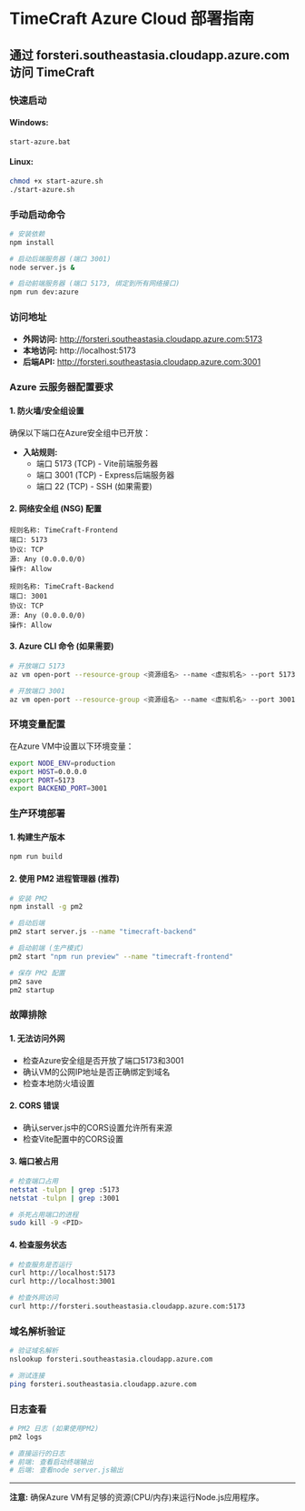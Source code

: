 # TimeCraft Azure Cloud 部署指南

## 通过 forsteri.southeastasia.cloudapp.azure.com 访问 TimeCraft

### 快速启动

#### Windows:
```batch
start-azure.bat
```

#### Linux:
```bash
chmod +x start-azure.sh
./start-azure.sh
```

### 手动启动命令

```bash
# 安装依赖
npm install

# 启动后端服务器 (端口 3001)
node server.js &

# 启动前端服务器 (端口 5173, 绑定到所有网络接口)
npm run dev:azure
```

### 访问地址

- **外网访问:** http://forsteri.southeastasia.cloudapp.azure.com:5173
- **本地访问:** http://localhost:5173
- **后端API:** http://forsteri.southeastasia.cloudapp.azure.com:3001

### Azure 云服务器配置要求

#### 1. 防火墙/安全组设置
确保以下端口在Azure安全组中已开放：
- **入站规则:**
  - 端口 5173 (TCP) - Vite前端服务器
  - 端口 3001 (TCP) - Express后端服务器
  - 端口 22 (TCP) - SSH (如果需要)

#### 2. 网络安全组 (NSG) 配置
```
规则名称: TimeCraft-Frontend
端口: 5173
协议: TCP
源: Any (0.0.0.0/0)
操作: Allow

规则名称: TimeCraft-Backend  
端口: 3001
协议: TCP
源: Any (0.0.0.0/0)
操作: Allow
```

#### 3. Azure CLI 命令 (如果需要)
```bash
# 开放端口 5173
az vm open-port --resource-group <资源组名> --name <虚拟机名> --port 5173

# 开放端口 3001  
az vm open-port --resource-group <资源组名> --name <虚拟机名> --port 3001
```

### 环境变量配置

在Azure VM中设置以下环境变量：
```bash
export NODE_ENV=production
export HOST=0.0.0.0
export PORT=5173
export BACKEND_PORT=3001
```

### 生产环境部署

#### 1. 构建生产版本
```bash
npm run build
```

#### 2. 使用 PM2 进程管理器 (推荐)
```bash
# 安装 PM2
npm install -g pm2

# 启动后端
pm2 start server.js --name "timecraft-backend"

# 启动前端 (生产模式)
pm2 start "npm run preview" --name "timecraft-frontend"

# 保存 PM2 配置
pm2 save
pm2 startup
```

### 故障排除

#### 1. 无法访问外网
- 检查Azure安全组是否开放了端口5173和3001
- 确认VM的公网IP地址是否正确绑定到域名
- 检查本地防火墙设置

#### 2. CORS 错误
- 确认server.js中的CORS设置允许所有来源
- 检查Vite配置中的CORS设置

#### 3. 端口被占用
```bash
# 检查端口占用
netstat -tulpn | grep :5173
netstat -tulpn | grep :3001

# 杀死占用端口的进程
sudo kill -9 <PID>
```

#### 4. 检查服务状态
```bash
# 检查服务是否运行
curl http://localhost:5173
curl http://localhost:3001

# 检查外网访问
curl http://forsteri.southeastasia.cloudapp.azure.com:5173
```

### 域名解析验证

```bash
# 验证域名解析
nslookup forsteri.southeastasia.cloudapp.azure.com

# 测试连接
ping forsteri.southeastasia.cloudapp.azure.com
```

### 日志查看

```bash
# PM2 日志 (如果使用PM2)
pm2 logs

# 直接运行的日志
# 前端: 查看启动终端输出
# 后端: 查看node server.js输出
```

---

**注意:** 确保Azure VM有足够的资源(CPU/内存)来运行Node.js应用程序。

